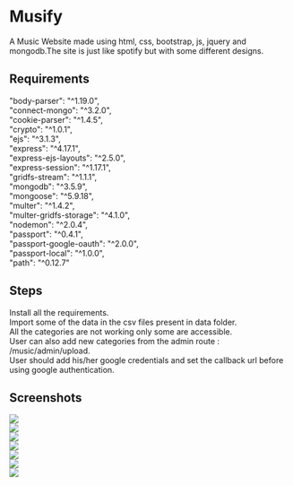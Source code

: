 # Musify
 A Music Website made using html, css, bootstrap, js, jquery and mongodb.The site is just like spotify but with some different designs.
   
   ## Requirements  
   "body-parser": "^1.19.0",  
    "connect-mongo": "^3.2.0",  
    "cookie-parser": "^1.4.5",  
    "crypto": "^1.0.1",  
    "ejs": "^3.1.3",  
    "express": "^4.17.1",  
    "express-ejs-layouts": "^2.5.0",  
    "express-session": "^1.17.1",  
    "gridfs-stream": "^1.1.1",  
    "mongodb": "^3.5.9",  
    "mongoose": "^5.9.18",  
    "multer": "^1.4.2",  
    "multer-gridfs-storage": "^4.1.0",  
    "nodemon": "^2.0.4",  
    "passport": "^0.4.1",  
    "passport-google-oauth": "^2.0.0",  
    "passport-local": "^1.0.0",  
    "path": "^0.12.7"  
  
  ## Steps  
  Install all the requirements.  
  Import some of the data in the csv files present in data folder.  
  All the categories are not working only some are accessible.  
  User can also add new categories from the admin route  : /music/admin/upload.  
  User should add his/her google credentials and set the callback url before using google authentication.  
    
   ## Screenshots  
   ![](images/homepage.PNG)  
   ![](images/homepage2.PNG)  
   ![](images/signupPage.PNG)  
   ![](images/loginpage.PNG)  
   ![](images/categoryPage.PNG)  
   ![](images/singlecategory.PNG)  
   ![](images/profile.PNG)
  
